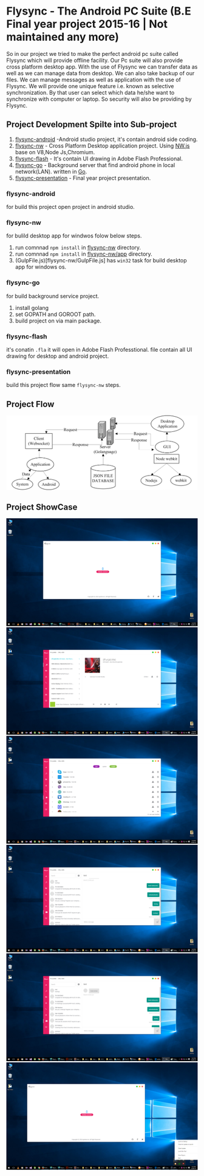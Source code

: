 # Flysync - The Android PC Suite  (B.E Final year project 2015-16 | Not maintained any more)

So in our project we tried to make the perfect android pc suite called
Flysync which will provide offline facility. Our Pc suite will also provide cross
platform desktop app. With the use of Flysync we can transfer data as well as we
can manage data from desktop. We can also take backup of our files. We can
manage messages as well as application with the use of Flysync. We will provide
one unique feature i.e. known as selective synchronization. By that user can select
which data he/she want to synchronize with computer or laptop. So security will also
be providing by Flysync.

## Project Development Spilte into Sub-project

1.  [flysync-android](flysync-android) -Android studio project, it's contain android side coding.
2.  [flysync-nw](flysync-nw) - Cross Platform Desktop application project. Using [NW.js](https://nwjs.io/) base on V8,Node Js,Chromium.
3.  [flysync-flash](flysync-flash) - It's contain UI drawing in Adobe Flash Professional.
4.  [flysync-go](flysync-go) - Background server that find android phone in local network(LAN). written in [Go](https://golang.org/).
5.  [flysync-presentation](flysync-presentation) - Final year project presentation.


### flysync-android
for build this project open project in android studio.

### flysync-nw
for bulild desktop app for windwos folow below steps.
1. run comnnad ``npm install`` in [flysync-nw](flysync-nw/) directory.
2. run comnnad ``npm install`` in [flysync-nw/app](flysync-nw/app) directory.
3. (GulpFile.js)[flysync-nw/GulpFile.js] has ``win32`` task for build desktop app for windows os.

### flysync-go
for build background service project.
1. install golang
2. set GOPATH and GOROOT path.
3. build project on via main package.

### flysync-flash
it's conatin ``.fla`` it will open in Adobe Flash Professtional. file contain all UI drawing for desktop and android project.

### flysync-presentation
build this project flow same ``flysync-nw`` steps.


## Project Flow
![img](flysync-presentation/presentation/images/flow.png)



## Project ShowCase
![img](showcase/1.png)
![img](showcase/2.png)
![img](showcase/3.png)
![img](showcase/4.png)
![img](showcase/5.png)
![img](showcase/6.png)
